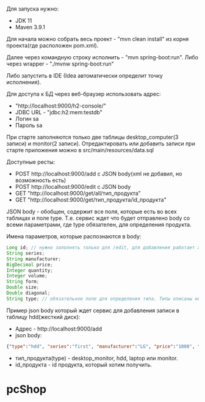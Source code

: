 Для запуска нужно:
- JDK 11
- Maven 3.9.1

Для начала можно собрать весь проект - "mvn clean install" из корня проекта(где расположен pom.xml).

Далее через командную строку исполнить - "mvn spring-boot:run". Либо через wrapper - "./mvnw spring-boot:run"

Либо запустить в IDE (Idea автоматически определит точку исполнения).

Для доступа к БД через веб-браузер использовать адрес:
- "http://localhost:9000/h2-console/"
- JDBC URL - "jdbc:h2:mem:testdb"
- Логин sa
- Пароль sa

При старте заполняются только две таблицы desktop_computer(3 записи) и monitor(2 записи). 
Отредактировать или добавить записи при старте приложения можно в src/main/resources/data.sql

Доступные ресты:

- POST http://localhost:9000/add с JSON body(xml не добавил, но возможность есть)
- POST http://localhost:9000/edit с JSON body
- GET "http://localhost:9000/get/all/тип_продукта" 
- GET "http://localhost:9000/get/тип_продукта/id_продукта" 

JSON body - обобщен, содержит все поля, которые есть во всех таблицах и поле type.
Т.е. сервис ждет что будет отправлено body со всеми параметрами, где type обязателен, для определения продукта.

Имена параметров, которые распознаются в body:
````java
Long id; // нужно заполнять только для /edit, для добавления работает авто инкремент
String series; 
String manufacturer;
BigDecimal price;
Integer quantity;
Integer volume;
String form;
Double size;
Double diagonal;
String type; // обязательное поле для определения типа. Типы описаны ниже (тип_продукта)
````
Пример json body который ждет сервис для добавления записи в таблицу hdd(жесткий диск):
- Адрес - http://localhost:9000/add
- json body:
````json 
{"type":"hdd", "series":"first", "manufacturer":"LG", "price":"1000", "quantity":"2", "volume":"75"}
````

- тип_продукта(type) - desktop_monitor, hdd, laptop или monitor.
- id_продукта - id продукта, который хотим получить.
# pcShop
